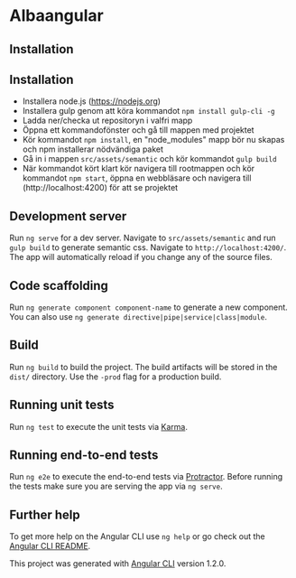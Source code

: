 # Albaangular

## Installation

## Installation
- Installera node.js (https://nodejs.org)
- Installera gulp genom att köra kommandot `npm install gulp-cli -g`
- Ladda ner/checka ut repositoryn i valfri mapp
- Öppna ett kommandofönster och gå till mappen med projektet
- Kör kommandot `npm install`, en "node_modules" mapp bör nu skapas och npm installerar nödvändiga paket
- Gå in i mappen `src/assets/semantic` och kör kommandot `gulp build`
- När kommandot kört klart kör navigera till rootmappen och kör kommandot `npm start`, öppna en webbläsare och navigera till (http://localhost:4200) för att se projektet

## Development server

Run `ng serve` for a dev server. 
Navigate to `src/assets/semantic` and run `gulp build` to generate semantic css.
Navigate to `http://localhost:4200/`. The app will automatically reload if you change any of the source files.

## Code scaffolding

Run `ng generate component component-name` to generate a new component. You can also use `ng generate directive|pipe|service|class|module`.

## Build

Run `ng build` to build the project. The build artifacts will be stored in the `dist/` directory. Use the `-prod` flag for a production build.

## Running unit tests

Run `ng test` to execute the unit tests via [Karma](https://karma-runner.github.io).

## Running end-to-end tests

Run `ng e2e` to execute the end-to-end tests via [Protractor](http://www.protractortest.org/).
Before running the tests make sure you are serving the app via `ng serve`.

## Further help

To get more help on the Angular CLI use `ng help` or go check out the [Angular CLI README](https://github.com/angular/angular-cli/blob/master/README.md).

This project was generated with [Angular CLI](https://github.com/angular/angular-cli) version 1.2.0.